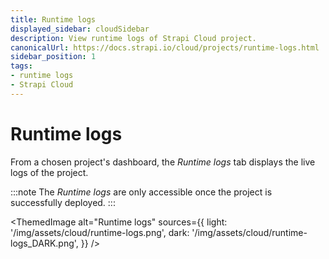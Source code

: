 ```yaml
---
title: Runtime logs
displayed_sidebar: cloudSidebar
description: View runtime logs of Strapi Cloud project.
canonicalUrl: https://docs.strapi.io/cloud/projects/runtime-logs.html
sidebar_position: 1
tags:
- runtime logs
- Strapi Cloud
---
```


# Runtime logs

From a chosen project's dashboard, the *Runtime logs* tab displays the live logs of the project.

:::note
The *Runtime logs* are only accessible once the project is successfully deployed.
:::

<ThemedImage
  alt="Runtime logs"
  sources={{
    light: '/img/assets/cloud/runtime-logs.png',
    dark: '/img/assets/cloud/runtime-logs_DARK.png',
  }}
/>
